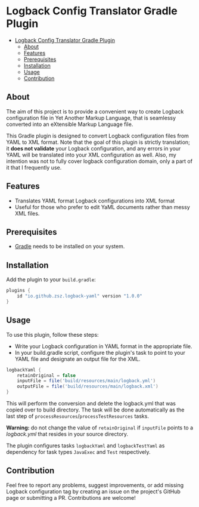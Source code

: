 # Logback Config Translator Gradle Plugin

<!-- TOC -->
* [Logback Config Translator Gradle Plugin](#logback-config-translator-gradle-plugin)
  * [About](#about)
  * [Features](#features)
  * [Prerequisites](#prerequisites)
  * [Installation](#installation)
  * [Usage](#usage)
  * [Contribution](#contribution)
<!-- TOC -->

## About

The aim of this project is to provide a convenient way
to create Logback configuration file in Yet Another Markup Language, that is seamlessy converted into an eXtensible Markup Language file.

This Gradle plugin is designed to convert Logback configuration files from YAML to XML format. Note that the goal of this plugin is strictly translation; it **does not validate** your Logback configuration,
and any errors in your YAML will be translated into your XML configuration as well.
Also, my intention was not to fully cover logback configuration domain, only a part of it that I frequently use.

## Features

- Translates YAML format Logback configurations into XML format
- Useful for those who prefer to edit YaML documents rather than messy XML files.

## Prerequisites

- [Gradle](https://gradle.org/install/) needs to be installed on your system.

## Installation

Add the plugin to your `build.gradle`:
```Groovy
plugins {
    id "io.github.zsz.logback-yaml" version "1.0.0"
}
```

## Usage
To use this plugin, follow these steps:
* Write your Logback configuration in YAML format in the appropriate file.
* In your build.gradle script, configure the plugin's task to point to your YAML file and designate an output file for the XML.

```Groovy
logbackYaml {
    retainOriginal = false
    inputFile = file('build/resources/main/logback.yml')
    outputFile = file('build/resources/main/logback.xml')
}
```
This will perform the conversion and delete the logback.yml that was copied over to build directory.
The task will be done automatically as the last step of `processResources`/`processTestResources` tasks.

**Warning:** do not change the value of `retainOriginal` if `inputFile` points to a _logback.yml_ that resides in your source directory.

The plugin configures tasks `logbackYaml` and `logbackTestYaml` as dependency for task types 
`JavaExec` and `Test` respectively.

## Contribution

Feel free to report any problems, suggest improvements, or add missing Logback configuration tag by creating an issue on the project's GitHub page or submitting a PR. 
Contributions are welcome!
